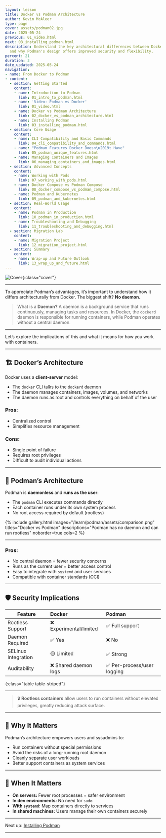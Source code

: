```yaml
---
layout: lesson
title: Docker vs Podman Architecture
author: Kevin McAleer
type: page
cover: assets/podman02.jpg
date: 2025-05-24
previous: 01_video.html
next: 03_installing_podman.html
description: Understand the key architectural differences between Docker and Podman,
  and why Podman's design offers improved security and flexibility.
percent: 21
duration: 3
date_updated: 2025-05-24
navigation:
- name: From Docker to Podman
- content:
  - section: Getting Started
    content:
    - name: Introduction to Podman
      link: 01_intro_to_podman.html
    - name: 'Video: Podman vs Docker'
      link: 01_video.html
    - name: Docker vs Podman Architecture
      link: 02_docker_vs_podman_architecture.html
    - name: Installing Podman
      link: 03_installing_podman.html
  - section: Core Usage
    content:
    - name: CLI Compatibility and Basic Commands
      link: 04_cli_compatibility_and_commands.html
    - name: "Podman Features Docker Doesn\u2019t Have"
      link: 05_podman_unique_features.html
    - name: Managing Containers and Images
      link: 06_managing_containers_and_images.html
  - section: Advanced Concepts
    content:
    - name: Working with Pods
      link: 07_working_with_pods.html
    - name: Docker Compose vs Podman Compose
      link: 08_docker_compose_vs_podman_compose.html
    - name: Podman and Kubernetes
      link: 09_podman_and_kubernetes.html
  - section: Real-World Usage
    content:
    - name: Podman in Production
      link: 10_podman_in_production.html
    - name: Troubleshooting and Debugging
      link: 11_troubleshooting_and_debugging.html
  - section: Migration Lab
    content:
    - name: Migration Project
      link: 12_migration_project.html
  - section: Summary
    content:
    - name: Wrap-up and Future Outlook
      link: 13_wrap_up_and_future.html
---
```



![Cover]({{page.cover}}){:class="cover"}

---

To appreciate Podman’s advantages, it’s important to understand how it differs architecturally from Docker. The biggest shift? **No daemon.**

> What is a **Daemon?** A daemon is a background service that runs continuously, managing tasks and resources. In Docker, the `dockerd` daemon is responsible for running containers, while Podman operates without a central daemon.

---

Let’s explore the implications of this and what it means for how you work with containers.

---

## 🏗️ Docker’s Architecture

Docker uses a **client-server** model:

- The `docker` CLI talks to the `dockerd` daemon
- The daemon manages containers, images, volumes, and networks
- The daemon runs as root and controls everything on behalf of the user

### Pros:
- Centralized control
- Simplifies resource management

### Cons:
- Single point of failure
- Requires root privileges
- Difficult to audit individual actions

---

## 🔧 Podman’s Architecture

Podman is **daemonless** and **runs as the user**:

- The `podman` CLI executes commands directly
- Each container runs under its own system process
- No root access required by default (rootless)

{% include gallery.html images="/learn/podman/assets/comparison.png" titles="Docker vs Podman" descriptions="Podman has no daemon and can run rootless" noborder=true cols=2 %}

---

### Pros:

- No central daemon = fewer security concerns
- Runs as the current user = better access control
- Easy to integrate with `systemd` and user services
- Compatible with container standards (OCI)

---

## 🛡️ Security Implications

| Feature               | Docker                  | Podman                       |
|----------------------|:------------------------|:-----------------------------|
| Rootless Support      | ❌ Experimental/limited | ✅ Full support               |
| Daemon Required       | ✅ Yes                  | ❌ No                         |
| SELinux Integration   | 🟡 Limited              | ✅ Strong                     |
| Auditability          | ❌ Shared daemon logs   | ✅ Per-process/user logging   |
{:class="table table-striped"}

---

> 🔒 **Rootless containers** allow users to run containers without elevated privileges, greatly reducing attack surface.

---

## 🧠 Why It Matters

Podman’s architecture empowers users and sysadmins to:

- Run containers without special permissions
- Avoid the risks of a long-running root daemon
- Cleanly separate user workloads
- Better support containers as system services

---

## 🚧 When It Matters

- **On servers:** Fewer root processes = safer environment
- **In dev environments:** No need for `sudo`
- **With `systemd`:** Map containers directly to services
- **In shared machines:** Users manage their own containers securely

---

Next up: [Installing Podman](03_installing_podman)

---
